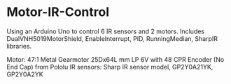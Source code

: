 # Motor-IR-Control
Using an Arduino Uno to control 6 IR sensors and 2 motors. 
Includes DualVNH5019MotorShield, EnableInterrupt, PID, RunningMedian, SharpIR libraries. 

Motor: 47:1 Metal Gearmotor 25Dx64L mm LP 6V with 48 CPR Encoder (No End Cap) from Pololu
IR sensors: Sharp IR sensor model, GP2Y0A21YK, GP2Y0A2YK

